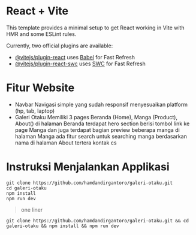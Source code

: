 # React + Vite

This template provides a minimal setup to get React working in Vite with HMR and some ESLint rules.

Currently, two official plugins are available:

- [@vitejs/plugin-react](https://github.com/vitejs/vite-plugin-react/blob/main/packages/plugin-react/README.md) uses [Babel](https://babeljs.io/) for Fast Refresh
- [@vitejs/plugin-react-swc](https://github.com/vitejs/vite-plugin-react-swc) uses [SWC](https://swc.rs/) for Fast Refresh

# Fitur Website
- Navbar Navigasi simple yang sudah responsif menyesuaikan platform (hp, tab, laptop)
- Galeri Otaku Memiliki 3 pages Beranda (Home), Manga (Product), About()
  di halaman Beranda terdapat hero section berisi tombol link ke page Manga dan juga terdapat bagian preview beberapa manga
  di halaman Manga ada fitur search untuk searching manga berdasarkan nama
  di halaman About tertera kontak cs

# Instruksi Menjalankan Applikasi

```
git clone https://github.com/hamdandirgantoro/galeri-otaku.git 
cd galeri-otaku
npm install
npm run dev
```
> one liner
```
git clone https://github.com/hamdandirgantoro/galeri-otaku.git && cd galeri-otaku && npm install && npm run dev
```
